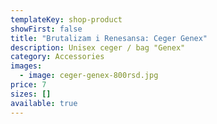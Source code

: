 ```yaml
---
templateKey: shop-product
showFirst: false
title: "Brutalizam i Renesansa: Ceger Genex"
description: Unisex ceger / bag "Genex"
category: Accessories
images:
  - image: ceger-genex-800rsd.jpg
price: 7
sizes: []
available: true
---
```


